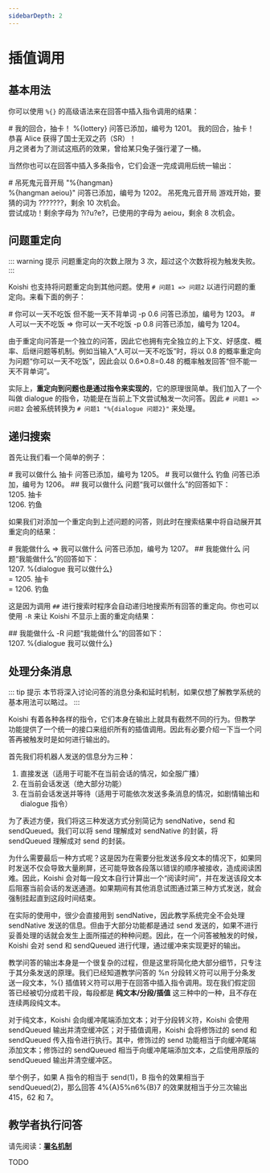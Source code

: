 ```yaml
---
sidebarDepth: 2
---
```


# 插值调用

## 基本用法

你可以使用 `%{}` 的高级语法来在回答中插入指令调用的结果：

<panel-view title="聊天记录">
<chat-message nickname="Alice" color="#cc0066"># 我的回合，抽卡！ %{lottery}</chat-message>
<chat-message nickname="Koishi" avatar="/koishi.png">问答已添加，编号为 1201。</chat-message>
<chat-message nickname="Alice" color="#cc0066">我的回合，抽卡！</chat-message>
<chat-message nickname="Koishi" avatar="/koishi.png">恭喜 Alice 获得了国士无双之药（SR）！<br/>月之贤者为了测试这瓶药的效果，曾给某只兔子强行灌了一桶。</chat-message>
</panel-view>

当然你也可以在回答中插入多条指令，它们会逐一完成调用后统一输出：

<panel-view title="聊天记录">
<chat-message nickname="Alice" color="#cc0066"># 吊死鬼元音开局 &quot;%{hangman}<br/>%{hangman aeiou}&quot;</chat-message>
<chat-message nickname="Koishi" avatar="/koishi.png">问答已添加，编号为 1202。</chat-message>
<chat-message nickname="Alice" color="#cc0066">吊死鬼元音开局</chat-message>
<chat-message nickname="Koishi" avatar="/koishi.png">游戏开始，要猜的词为 ???????，剩余 10 次机会。<br/>尝试成功！剩余字母为 ?i?u?e?，已使用的字母为 aeiou，剩余 8 次机会。</chat-message>
</panel-view>

## 问题重定向

::: warning 提示
问题重定向的次数上限为 3 次，超过这个次数将视为触发失败。
:::

Koishi 也支持将问题重定向到其他问题。使用 `# 问题1 => 问题2` 以进行问题的重定向。来看下面的例子：

<panel-view title="聊天记录">
<chat-message nickname="Alice" color="#cc0066"># 你可以一天不吃饭 但不能一天不背单词 -p 0.6</chat-message>
<chat-message nickname="Koishi" avatar="/koishi.png">问答已添加，编号为 1203。</chat-message>
<chat-message nickname="Alice" color="#cc0066"># 人可以一天不吃饭 =&gt; 你可以一天不吃饭 -p 0.8</chat-message>
<chat-message nickname="Koishi" avatar="/koishi.png">问答已添加，编号为 1204。</chat-message>
</panel-view>

由于重定向问答是一个独立的问答，因此它也拥有完全独立的上下文、好感度、概率、后继问题等机制。例如当输入“人可以一天不吃饭”时，将以 0.8 的概率重定向为问题“你可以一天不吃饭”，因此会以 0.6×0.8=0.48 的概率触发回答“但不能一天不背单词”。

实际上，**重定向到问题也是通过指令来实现的**，它的原理很简单。我们加入了一个叫做 dialogue 的指令，功能是在当前上下文尝试触发一次问答。因此 `# 问题1 => 问题2` 会被系统转换为 `# 问题1 "%{dialogue 问题2}"` 来处理。

## 递归搜索

首先让我们看一个简单的例子：

<panel-view title="聊天记录">
<chat-message nickname="Alice" color="#cc0066"># 我可以做什么 抽卡</chat-message>
<chat-message nickname="Koishi" avatar="/koishi.png">问答已添加，编号为 1205。</chat-message>
<chat-message nickname="Alice" color="#cc0066"># 我可以做什么 钓鱼</chat-message>
<chat-message nickname="Koishi" avatar="/koishi.png">问答已添加，编号为 1206。</chat-message>
<chat-message nickname="Alice" color="#cc0066">## 我可以做什么</chat-message>
<chat-message nickname="Koishi" avatar="/koishi.png">问题“我可以做什么”的回答如下：<br/>1205. 抽卡<br/>1206. 钓鱼</chat-message>
</panel-view>

如果我们对添加一个重定向到上述问题的问答，则此时在搜索结果中将自动展开其重定向的结果：

<panel-view title="聊天记录">
<chat-message nickname="Alice" color="#cc0066"># 我能做什么 =&gt; 我可以做什么</chat-message>
<chat-message nickname="Koishi" avatar="/koishi.png">问答已添加，编号为 1207。</chat-message>
<chat-message nickname="Alice" color="#cc0066">## 我能做什么</chat-message>
<chat-message nickname="Koishi" avatar="/koishi.png">问题“我能做什么”的回答如下：<br/>1207. %{dialogue 我可以做什么}<br/>= 1205. 抽卡<br/>= 1206. 钓鱼</chat-message>
</panel-view>

这是因为调用 `##` 进行搜索时程序会自动递归地搜索所有回答的重定向。你也可以使用 `-R` 来让 Koishi 不显示上面的重定向结果：

<panel-view title="聊天记录">
<chat-message nickname="Alice" color="#cc0066">## 我能做什么 -R</chat-message>
<chat-message nickname="Koishi" avatar="/koishi.png">问题“我能做什么”的回答如下：<br/>1207. %{dialogue 我可以做什么}</chat-message>
</panel-view>

## 处理分条消息

::: tip 提示
本节将深入讨论问答的消息分条和延时机制，如果仅想了解教学系统的基本用法可以略过。
:::

Koishi 有着各种各样的指令，它们本身在输出上就具有截然不同的行为。但教学功能提供了一个统一的接口来组织所有的插值调用。因此有必要介绍一下当一个问答再被触发时是如何进行输出的。

首先我们将机器人发送的信息分为三种：

1. 直接发送（适用于可能不在当前会话的情况，如全服广播）
2. 在当前会话发送（绝大部分功能）
3. 在当前会话发送并等待（适用于可能依次发送多条消息的情况，如剧情输出和 dialogue 指令）

为了表述方便，我们将这三种发送方式分别简记为 sendNative，send 和 sendQueued。我们可以将 send 理解成对 sendNative 的封装，将 sendQueued 理解成对 send 的封装。

为什么需要最后一种方式呢？这是因为在需要分批发送多段文本的情况下，如果同时发送不仅会导致大量刷屏，还可能导致各段落以错误的顺序被接收，造成阅读困难。因此，Koishi 会对每一段文本自行计算出一个“阅读时间”，并在发送该段文本后阻塞当前会话的发送通道。如果期间有其他消息试图通过第三种方式发送，就会强制挂起直到这段时间结束。

在实际的使用中，很少会直接用到 sendNative，因此教学系统完全不会处理 sendNative 发送的信息。但由于大部分功能都是通过 send 发送的，如果不进行妥善处理的话就会发生上面所描述的种种问题。因此，在一个问答被触发的时候，Koishi 会对 send 和 sendQueued 进行代理，通过缓冲来实现更好的输出。

教学问答的输出本身是一个很复杂的过程，但是这里将简化绝大部分细节，只专注于其分条发送的原理。我们已经知道教学问答的 %n 分段转义符可以用于分条发送一段文本，%{} 插值转义符可以用于在回答中插入指令调用。现在我们假定回答已经被切分成若干段，每段都是 **纯文本/分段/插值** 这三种中的一种，且不存在连续两段纯文本。

对于纯文本，Koishi 会向缓冲尾端添加文本；对于分段转义符，Koishi 会使用 sendQueued 输出并清空缓冲区；对于插值调用，Koishi 会将修饰过的 send 和 sendQueued 传入指令进行执行。其中，修饰过的 send 功能相当于向缓冲尾端添加文本；修饰过的 sendQueued 相当于向缓冲尾端添加文本，之后使用原版的 sendQueued 输出并清空缓冲区。

举个例子，如果 A 指令的相当于 send(1)，B 指令的效果相当于 sendQueued(2)，那么回答 4%{A}5%n6%{B}7 的效果就相当于分三次输出 415，62 和 7。

## 教学者执行问答

请先阅读：[**署名机制**](./misc.md#署名机制)

TODO
